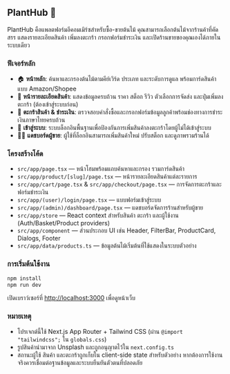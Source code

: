 ## PlantHub 🌱

PlantHub คือแพลตฟอร์มอีคอมเมิร์ซสำหรับซื้อ-ขายต้นไม้ คุณสามารถเลือกต้นไม้จากร้านค้าที่คัดสรร แสดงรายละเอียดสินค้า เพิ่มลงตะกร้า กรอกฟอร์มชำระเงิน และเปิดร้านขายของคุณเองได้ภายในระบบเดียว

### ฟีเจอร์หลัก

- 🏠 **หน้าหลัก**: ค้นหาและกรองต้นไม้ตามคีย์เวิร์ด ประเภท และระดับการดูแล พร้อมการ์ดสินค้าแบบ Amazon/Shopee
- 🌳 **หน้ารายละเอียดสินค้า**: แสดงข้อมูลครบถ้วน ราคา สต็อก รีวิว ตัวเลือกการจัดส่ง และปุ่มเพิ่มลงตะกร้า (ต้องเข้าสู่ระบบก่อน)
- 🛒 **ตะกร้าสินค้า & ชำระเงิน**: ตรวจสอบคำสั่งซื้อและกรอกฟอร์มข้อมูลลูกค้าพร้อมช่องทางการชำระเงินภาษาไทยครบถ้วน
- 👤 **เข้าสู่ระบบ**: ระบบล็อกอินพื้นฐานเพื่อป้องกันการเพิ่มสินค้าลงตะกร้าโดยผู้ไม่ได้เข้าสู่ระบบ
- 🧑‍🌾 **แดชบอร์ดผู้ขาย**: ผู้ใช้ที่ล็อกอินสามารถเพิ่มสินค้าใหม่ ปรับสต็อก และดูภาพรวมร้านได้

### โครงสร้างโค้ด

- `src/app/page.tsx` — หน้าโฮมพร้อมแถบค้นหาและกรอง รวมการ์ดสินค้า
- `src/app/product/[slug]/page.tsx` — หน้ารายละเอียดสินค้าแต่ละรายการ
- `src/app/cart/page.tsx` & `src/app/checkout/page.tsx` — การจัดการตะกร้าและฟอร์มชำระเงิน
- `src/app/(user)/login/page.tsx` — แบบฟอร์มเข้าสู่ระบบ
- `src/app/(admin)/dashboard/page.tsx` — แดชบอร์ดจัดการร้านสำหรับผู้ขาย
- `src/app/store` — React context สำหรับสินค้า ตะกร้า และผู้ใช้งาน (Auth/Basket/Product providers)
- `src/app/component` — ส่วนประกอบ UI เช่น Header, FilterBar, ProductCard, Dialogs, Footer
- `src/app/data/products.ts` — ข้อมูลต้นไม้เริ่มต้นที่ใช้แสดงในระบบตัวอย่าง

### การเริ่มต้นใช้งาน

```bash
npm install
npm run dev
```

เปิดเบราว์เซอร์ที่ [http://localhost:3000](http://localhost:3000) เพื่อดูหน้าเว็บ

### หมายเหตุ

- โปรเจกต์นี้ใช้ Next.js App Router + Tailwind CSS (ผ่าน `@import "tailwindcss";` ใน `globals.css`)
- รูปสินค้านำมาจาก Unsplash และถูกอนุญาตไว้ใน `next.config.ts`
- สถานะผู้ใช้ สินค้า และตะกร้าถูกเก็บใน client-side state สำหรับตัวอย่าง หากต้องการใช้งานจริงควรเชื่อมต่อฐานข้อมูลและระบบยืนยันตัวตนที่ปลอดภัย
